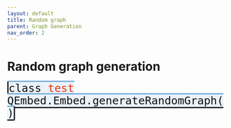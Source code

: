 ```yaml
---
layout: default
title: Random graph
parent: Graph Generation
nav_order: 2
---
```


# Random graph generation

<p style="text-align: left;">
<span style="color: #111111; background-color: #e9f2f9; border-style: solid; border-color: #26252a; border-top-color: #79afda; border-radius: 0.15em; font-family: Monospace; font-size: 1.8em;">class <span style = "color: #e83710;"> test </span>QEmbed.Embed.generateRandomGraph()</span>
</p>
